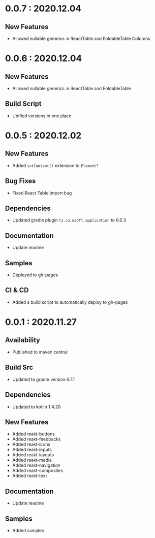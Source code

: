 # 0.0.7 : 2020.12.04
## New Features
- Allowed nullable generics in ReactTable and FoldableTable Columns

# 0.0.6 : 2020.12.04
## New Features
- Allowed nullable generics in ReactTable and FoldableTable

## Build Script
- Unified versions in one place

# 0.0.5 : 2020.12.02
## New Features
- Added `setContent()` extension to `Element?`

## Bug Fixes
- Fixed React Table import bug

## Dependencies
- Updated gradle plugin `tz.co.asoft.application` to 0.0.3

## Documentation
- Update readme

## Samples
- Deployed to gh-pages

## CI & CD
- Added a build script to automatically deploy to gh-pages

# 0.0.1 : 2020.11.27
## Availability
- Published to maven central

## Build Src
- Updated to gradle version 6.7.1

## Dependencies
- Updated to kotlin 1.4.20

## New Features
- Added reakt-buttons
- Added reakt-feedbacks
- Added reakt-icons
- Added reakt-inputs
- Added reakt-layouts
- Added reakt-media
- Added reakt-navigation
- Added reakt-composites
- Added reakt-text

## Documentation
- Update readme

## Samples
- Added samples